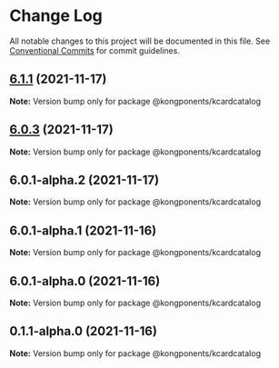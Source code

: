# Change Log

All notable changes to this project will be documented in this file.
See [Conventional Commits](https://conventionalcommits.org) for commit guidelines.

## [6.1.1](https://github.com/Kong/kongponents/compare/@kongponents/kcardcatalog@6.0.3...@kongponents/kcardcatalog@6.1.1) (2021-11-17)

**Note:** Version bump only for package @kongponents/kcardcatalog





## [6.0.3](https://github.com/Kong/kongponents/compare/@kongponents/kcardcatalog@6.0.1-alpha.2...@kongponents/kcardcatalog@6.0.3) (2021-11-17)

**Note:** Version bump only for package @kongponents/kcardcatalog





## 6.0.1-alpha.2 (2021-11-17)

**Note:** Version bump only for package @kongponents/kcardcatalog





## 6.0.1-alpha.1 (2021-11-16)

**Note:** Version bump only for package @kongponents/kcardcatalog





## 6.0.1-alpha.0 (2021-11-16)

**Note:** Version bump only for package @kongponents/kcardcatalog





## 0.1.1-alpha.0 (2021-11-16)

**Note:** Version bump only for package @kongponents/kcardcatalog
